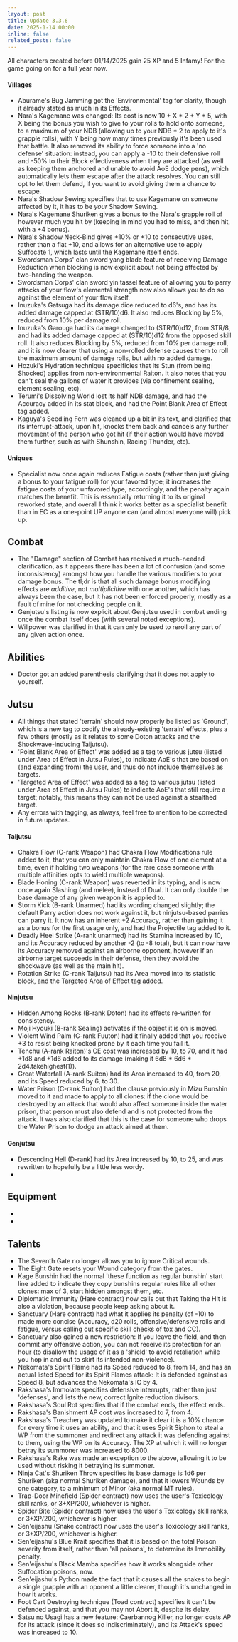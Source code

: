 ```yaml
---
layout: post
title: Update 3.3.6
date: 2025-1-14 00:00
inline: false
related_posts: false
---
```


All characters created before 01/14/2025 gain 25 XP and 5 Infamy!  For the game going on for a full year now.

#### Villages
 - Aburame's Bug Jamming got the 'Environmental' tag for clarity, though it already stated as much in its Effects.
 - Nara's Kagemane was changed: Its cost is now 10 + X * 2 + Y * 5, with X being the bonus you wish to give to your rolls to hold onto someone, to a maximum of your NDB (allowing up to your NDB * 2 to apply to it's grapple rolls), with Y being how many times previously it's been used that battle.  It also removed its ability to force someone into a 'no defense' situation: instead, you can apply a -10 to their defensive roll and -50% to their Block effectiveness when they are attacked (as well as keeping them anchored and unable to avoid AoE dodge pens), which automatically lets them escape after the attack resolves.  You can still opt to let them defend, if you want to avoid giving them a chance to escape.
 - Nara's Shadow Sewing specifies that to use Kagemane on someone affected by it, it has to be *your* Shadow Sewing.
 - Nara's Kagemane Shuriken gives a bonus to the Nara's grapple roll of however much you hit by (keeping in mind you had to miss, and then hit, with a +4 bonus).
 - Nara's Shadow Neck-Bind gives +10% or +10 to consecutive uses, rather than a flat +10, and allows for an alternative use to apply Suffocate 1, which lasts until the Kagemane itself ends.
 - Swordsman Corps' clan sword yang blade feature of receiving Damage Reduction when blocking is now explicit about not being affected by two-handing the weapon.
 - Swordsman Corps' clan sword yin tassel feature of allowing you to parry attacks of your flow's elemental strength now also allows you to do so against the element of your flow itself.
 - Inuzuka's Gatsuga had its damage dice reduced to d6's, and has its added damage capped at (STR/10)d6.  It also reduces Blocking by 5%, reduced from 10% per damage roll.
 - Inuzuka's Garouga had its damage changed to (STR/10)d12, from STR/8, and had its added damage capped at (STR/10)d12 from the opposed skill roll.  It also reduces Blocking by 5%, reduced from 10% per damage roll, and it is now clearer that using a non-rolled defense causes them to roll the maximum amount of damage rolls, but with no added damage.
 - Hozuki's Hydration technique specificies that its Stun (from being Shocked) applies from non-environmental Raiton. It also notes that you can't seal the gallons of water it provides (via confinement sealing, element sealing, etc).
 - Terumi's Dissolving World lost its half NDB damage, and had the Accuracy added in its stat block, and had the Point Blank Area of Effect tag added.
 - Kaguya's Seedling Fern was cleaned up a bit in its text, and clarified that its interrupt-attack, upon hit, knocks them back and cancels any further movement of the person who got hit (if their action would have moved them further, such as with Shunshin, Racing Thunder, etc).

#### Uniques 
 - Specialist now once again reduces Fatigue costs (rather than just giving a bonus to your fatigue roll) for your favored type; it increases the fatigue costs of your unfavored type, accordingly, and the penalty again matches the benefit.  This is essentially returning it to its original reworked state, and overall I think it works better as a specialist benefit than in EC as a one-point UP anyone can (and almost everyone will) pick up.

## Combat
 - The "Damage" section of Combat has received a much-needed clarification, as it appears there has been a lot of confusion (and some inconsistency) amongst how you handle the various modifiers to your damage bonus. The tl;dr is that all such damage bonus modifying effects are *additive*, not *multiplicitive* with one another, which has always been the case, but it has not been enforced properly, mostly as a fault of mine for not checking people on it.
 - Genjutsu's listing is now explicit about Genjutsu used in combat ending once the combat itself does (with several noted exceptions).
 - Willpower was clarified in that it can only be used to reroll any part of any given action once.

## Abilities
 - Doctor got an added parenthesis clarifying that it does not apply to yourself.

## Jutsu
 - All things that stated 'terrain' should now properly be listed as 'Ground', which is a new tag to codify the already-existing 'terrain' effects, plus a few others (mostly as it relates to some Doton attacks and the Shockwave-inducing Taijutsu).
 - 'Point Blank Area of Effect' was added as a tag to various jutsu (listed under Area of Effect in Jutsu Rules), to indicate AoE's that are based on (and expanding from) the user, and thus do not include themselves as targets.
 - 'Targeted Area of Effect' was added as a tag to various jutsu (listed under Area of Effect in Jutsu Rules) to indicate AoE's that still require a target; notably, this means they can not be used against a stealthed target.
 - Any errors with tagging, as always, feel free to mention to be corrected in future updates.

#### Taijutsu
 - Chakra Flow (C-rank Weapon) had Chakra Flow Modifications rule added to it, that you can only maintain Chakra Flow of one element at a time, even if holding two weapons (for the rare case someone with multiple affinities opts to wield multiple weapons).
 - Blade Honing (C-rank Weapon) was reverted in its typing, and is now once again Slashing (and melee), instead of Dual.  It can only double the base damage of any given weapon it is applied to.
 - Storm Kick (B-rank Unarmed) had its wording changed slightly; the default Parry action does not work against it, but ninjutsu-based parries can parry it.  It now has an inherent +2 Accuracy, rather than gaining it as a bonus for the first usage only, and had the Projectile tag added to it.
 - Deadly Heel Strike (A-rank unarmed) had its Stamina increased by 10, and its Accuracy reduced by another -2 (to -8 total), but it can now have its Accuracy removed against an airborne opponent, however if an airborne target succeeds in their defense, then they avoid the shockwave (as well as the main hit).
 - Rotation Strike (C-rank Taijutsu) had its Area moved into its statistic block, and the Targeted Area of Effect tag added.

#### Ninjutsu 
 - Hidden Among Rocks (B-rank Doton) had its effects re-written for consistency.
 - Moji Hyouki (B-rank Sealing) activates if the object it is on is moved.
 - Violent Wind Palm (C-rank Fuuton) had it finally added that you receive +3 to resist being knocked prone by it each time you fail it.  
 - Tenchu (A-rank Raiton)'s CE cost was increased by 10, to 70, and it had +1d8 and +1d6 added to its damage (making it 6d8 * 6d6 * 2d4.takehighest(1)).
 - Great Waterfall (A-rank Suiton) had its Area increased to 40, from 20, and its Speed reduced by 6, to 30.
 - Water Prison (C-rank Suiton) had the clause previously in Mizu Bunshin moved to it and made to apply to all clones: if the clone would be destroyed by an attack that would also affect someone inside the water prison, that person must also defend and is not protected from the attack.  It was also clarified that this is the case for someone who drops the Water Prison to dodge an attack aimed at them.

#### Genjutsu
 - Descending Hell (D-rank) had its Area increased by 10, to 25, and was rewritten to hopefully be a little less wordy.
 - 

## Equipment
 - 
 - 

## Talents
 - The Seventh Gate no longer allows you to ignore Critical wounds.
 - The Eight Gate resets your Wound category from the gates.
 - Kage Bunshin had the normal 'these function as regular bunshin' start line added to indicate they copy bunshins regular rules like all other clones: max of 3, start hidden amongst them, etc.
 - Diplomatic Immunity (Hare contract) now calls out that Taking the Hit is also a violation, because people keep asking about it.
 - Sanctuary (Hare contract) had what it applies its penalty (of -10) to made more concise (Accuracy, d20 rolls, offensive/defensive rolls and fatigue, versus calling out specific skill checks of tox and CC).
 - Sanctuary also gained a new restriction: If you leave the field, and then commit any offensive action, you can not receive its protection for an hour (to disallow the usage of it as a 'shield' to avoid retaliation while you hop in and out to skirt its intended non-violence).
 - Nekomata's Spirit Flame had its Speed reduced to 8, from 14, and has an actual listed Speed for its Spirit Flames attack: It is defended against as Speed 8, but advances the Nekomata's IC by 4.
 - Rakshasa's Immolate specifies defensive interrupts, rather than just 'defenses', and lists the new, correct Ignite reduction divisors.
 - Rakshasa's Soul Rot specifies that if the combat ends, the effect ends.
 - Rakshasa's Banishment AP cost was increased to 7, from 4.
 - Rakshasa's Treachery was updated to make it clear it is a 10% chance for every time it uses an ability, and that it uses Spirit Siphon to steal a WP from the summoner and redirect any attack it was defending against to them, using the WP on its Accuracy.  The XP at which it will no longer betray its summoner was increased to 8000.
 - Rakshasa's Rake was made an exception to the above, allowing it to be used without risking it betraying its summoner.
 - Ninja Cat's Shuriken Throw specifies its base damage is 1d6 per Shuriken (aka normal Shuriken damage), and that it lowers Wounds by one category, to a minimum of Minor (aka normal MT rules).
 - Trap-Door Minefield (Spider contract) now uses the user's Toxicology skill ranks, or 3+XP/200, whichever is higher.
 - Spider Bite (Spider contract) now uses the user's Toxicology skill ranks, or 3+XP/200, whichever is higher.
 - Sen'eijashu (Snake contract) now uses the user's Toxicology skill ranks, or 3+XP/200, whichever is higher.
 - Sen'eijashu's Blue Krait specifies that it is based on the total Poison severity from itself, rather than 'all poisons', to determine its Immobility penalty.
 - Sen'eijashu's Black Mamba specifies how it works alongside other Suffocation poisons, now.
 - Sen'eijashu's Python made the fact that it causes all the snakes to begin a single grapple with an oponent a little clearer, though it's unchanged in how it works.
 - Foot Cart Destroying technique (Toad contract) specifies it can't be defended against, and that you may not Abort it, despite its delay.
 - Satsu no Usagi has a new feature: Caerbannog Killer, no longer costs AP for its attack (since it does so indiscriminately), and its Attack's speed was increased to 10.